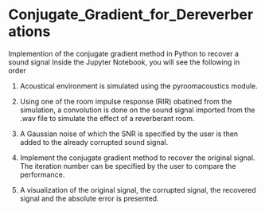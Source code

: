 # Conjugate_Gradient_for_Dereverberations

Implemention of the conjugate gradient method in Python to recover a sound signal 
Inside the Jupyter Notebook, you will see the following in order

1. Acoustical environment is simulated using the pyroomacoustics module.
2. Using one of the room impulse response (RIR) obatined from the simulation, a convolution is done on the sound signal imported from the .wav file to simulate the effect of a reverberant room.
3. A Gaussian noise of which the SNR is specified by the user is then added to the already corrupted sound signal.
4. Implement the conjugate gradient method to recover the original signal. The iteration number can be specified by the user to compare the performance.

5. A visualization of the original signal, the corrupted signal, the recovered signal and the absolute error is presented.

